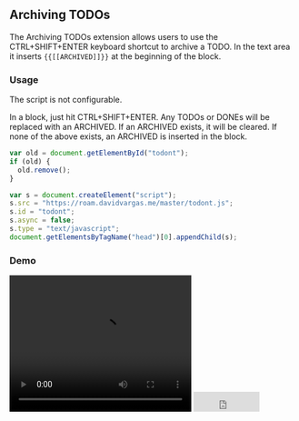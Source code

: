 ## Archiving TODOs

The Archiving TODOs extension allows users to use the CTRL+SHIFT+ENTER keyboard shortcut to archive a TODO. In the text area it inserts `{{[[ARCHIVED]]}}` at the beginning of the block.

### Usage

The script is not configurable.

In a block, just hit CTRL+SHIFT+ENTER. Any TODOs or DONEs will be replaced with an ARCHIVED. If an ARCHIVED exists, it will be cleared. If none of the above exists, an ARCHIVED is inserted in the block.

```javascript
var old = document.getElementById("todont");
if (old) {
  old.remove();
}

var s = document.createElement("script");
s.src = "https://roam.davidvargas.me/master/todont.js";
s.id = "todont";
s.async = false;
s.type = "text/javascript";
document.getElementsByTagName("head")[0].appendChild(s);
```

### Demo

<video width="320" height="240" controls>
  <source src="../../videos/todont.mp4" type="video/mp4">
</video>

<iframe src="https://github.com/sponsors/dvargas92495/button" title="Sponsor dvargas92495" height="35" width="116" style="border: 0;"></iframe>
